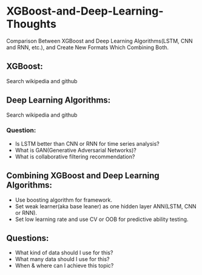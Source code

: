 # XGBoost-and-Deep-Learning-Thoughts
Comparison Between XGBoost and Deep Learning Algorithms(LSTM, CNN and RNN, etc.), and Create New Formats Which Combining Both.

## XGBoost:
Search wikipedia and github

## Deep Learning Algorithms:
Search wikipedia and github
### Question:
* Is LSTM better than CNN or RNN for time series analysis?
* What is GAN(Generative Adversarial Networks)?
* What is collaborative filtering recommendation?

## Combining XGBoost and Deep Learning Algorithms:
* Use boosting algorithm for framework. 
* Set weak learner(aka base leaner) as one hidden layer ANN(LSTM, CNN or RNN). 
* Set low learning rate and use CV or OOB for predictive ability testing.

## Questions:
* What kind of data should I use for this?
* What many data should I use for this?
* When & where can I achieve this topic?
